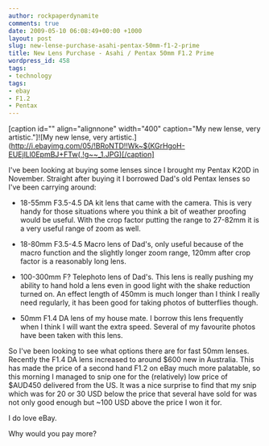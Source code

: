 ```yaml
---
author: rockpaperdynamite
comments: true
date: 2009-05-10 06:08:49+00:00 +1000
layout: post
slug: new-lense-purchase-asahi-pentax-50mm-f1-2-prime
title: New Lens Purchase - Asahi / Pentax 50mm F1.2 Prime
wordpress_id: 458
tags:
- technology
tags:
- ebay
- F1.2
- Pentax
---
```


[caption id="" align="alignnone" width="400" caption="My new lense, very artistic."]![My new lense, very artistic.](http://i.ebayimg.com/05/!BRoNTD!!Wk~$(KGrHgoH-EUEjlLl0EpmBJ+FTw(,!g~~_1.JPG)[/caption]

I've been looking at buying some lenses since I brought my Pentax K20D in November. Straight after buying it I borrowed Dad's old Pentax lenses so I've been carrying around:

* 18-55mm F3.5-4.5 DA kit lens that came with the camera. This is very handy for those situations where you think a bit of weather proofing would be useful. With the crop factor putting the range to 27-82mm it is a very useful range of zoom as well.<!-- more -->

* 18-80mm F3.5-4.5 Macro lens of Dad's, only useful because of the macro function and the slightly longer zoom range, 120mm after crop factor is a reasonably long lens.

* 100-300mm F? Telephoto lens of Dad's. This lens is really pushing my ability to hand hold a lens even in good light with the shake reduction turned on. An effect length of 450mm is much longer than I think I really need regularly, it has been good for taking photos of butterflies though.

* 50mm F1.4 DA lens of my house mate. I borrow this lens frequently when I think I will want the extra speed. Several of my favourite photos have been taken with this lens.

So I've been looking to see what options there are for fast 50mm lenses. Recently the F1.4 DA lens increased to around $600 new in Australia. This has made the price of a second hand F1.2 on eBay much more palatable, so this morning I managed to snip one for the (relatively) low price of $AUD450 delivered from the US. It was a nice surprise to find that my snip which was for 20 or 30 USD below the price that several have sold for was not only good enough but ~100 USD above the price I won it for.

I do love eBay.

Why would you pay more?
